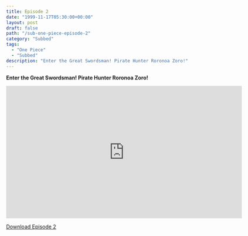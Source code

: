 ```yaml
---
title: Episode 2
date: "1999-11-17T05:30:00+00:00"
layout: post
draft: false
path: "/sub-one-piece-episode-2"
category: "Subbed"
tags:
  - "One Piece"
  - "Subbed"
description: "Enter the Great Swordsman! Pirate Hunter Roronoa Zoro!"
---
```


**Enter the Great Swordsman! Pirate Hunter Roronoa Zoro!**

<iframe width="640" height="360" src="https://www.fembed.com/v/4d9j0-d0yo1" frameborder="0" marginwidth=0 marginheight=0 scrolling=no allowfullscreen></iframe>

<a href="http://ouo.io/qs/eCodkFEQ?s=https://rapidvid.to/d/https://www.fembed.com/v/4d9j0-d0yo1">Download Episode 2</a>
